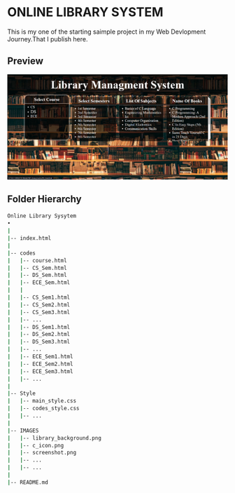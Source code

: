 # ONLINE LIBRARY SYSTEM
This is my one of the starting saimple project in my Web Devlopment Journey.That I publish here.


## Preview

![alt text](IMAGES/screenshot.png)

## Folder Hierarchy

```bash
Online Library Sysytem
•
|
|-- index.html
|
|-- codes
|   |-- course.html
|   |-- CS_Sem.html
|   |-- DS_Sem.html
|   |-- ECE_Sem.html
|   |
|   |-- CS_Sem1.html
|   |-- CS_Sem2.html
|   |-- CS_Sem3.html
|   |-- ...
|   |-- DS_Sem1.html
|   |-- DS_Sem2.html
|   |-- DS_Sem3.html
|   |-- ...
|   |-- ECE_Sem1.html
|   |-- ECE_Sem2.html
|   |-- ECE_Sem3.html
|   |-- ...
|
|-- Style
|   |-- main_style.css
|   |-- codes_style.css
|   |-- ...
|
|-- IMAGES
|   |-- library_background.png
|   |-- c_icon.png
|   |-- screenshot.png
|   |-- ...
|   |-- ...
|
|-- README.md
```
